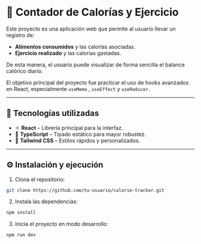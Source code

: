 # 🥗 Contador de Calorías y Ejercicio  

Este proyecto es una aplicación web que permite al usuario llevar un registro de:  

- **Alimentos consumidos** y las calorías asociadas.  
- **Ejercicio realizado** y las calorías gastadas.  

De esta manera, el usuario puede visualizar de forma sencilla el balance calórico diario.  

El objetivo principal del proyecto fue practicar el uso de hooks avanzados en React, especialmente `useMemo` , `useEffect` y `useReducer`.  

---

## 🚀 Tecnologías utilizadas  

- ⚛️ **React** – Librería principal para la interfaz.  
- 📘 **TypeScript** – Tipado estático para mayor robustez.  
- 🎨 **Tailwind CSS** – Estilos rápidos y personalizados.  

---

## ⚙️ Instalación y ejecución  

1. Clona el repositorio:  

```bash
git clone https://github.com/tu-usuario/calorie-tracker.git 
```

2. Instala las dependencias: 

```bash
npm install
```

3. Inicia el proyecto en modo desarrollo:

```bash
npm run dev
```

